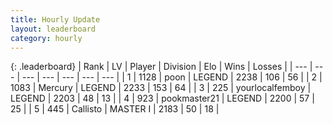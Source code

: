 ```yaml
---
title: Hourly Update
layout: leaderboard
category: hourly
---
```


{: .leaderboard}
| Rank | LV | Player | Division | Elo | Wins | Losses |
| --- | --- | --- | --- | --- | --- | --- |
| <span data-change="1">1</span> | 1128 | <span title="ID: 540690">poon</span> | LEGEND | <span data-change="6">2238</span> | <span data-change="1">106</span> | <span data-change="0">56</span> |
| <span data-change="-1">2</span> | 1083 | <span title="ID: 692745">Mercury</span> | LEGEND | <span data-change="0">2233</span> | <span data-change="0">153</span> | <span data-change="0">64</span> |
| <span data-change="0">3</span> | 225 | <span title="ID: 719486">yourlocalfemboy</span> | LEGEND | <span data-change="0">2203</span> | <span data-change="0">48</span> | <span data-change="0">13</span> |
| <span data-change="0">4</span> | 923 | <span title="ID: 652474">pookmaster21</span> | LEGEND | <span data-change="0">2200</span> | <span data-change="0">57</span> | <span data-change="0">25</span> |
| <span data-change="0">5</span> | 445 | <span title="ID: 619928">Callisto</span> | MASTER I | <span data-change="0">2183</span> | <span data-change="0">50</span> | <span data-change="0">18</span> |